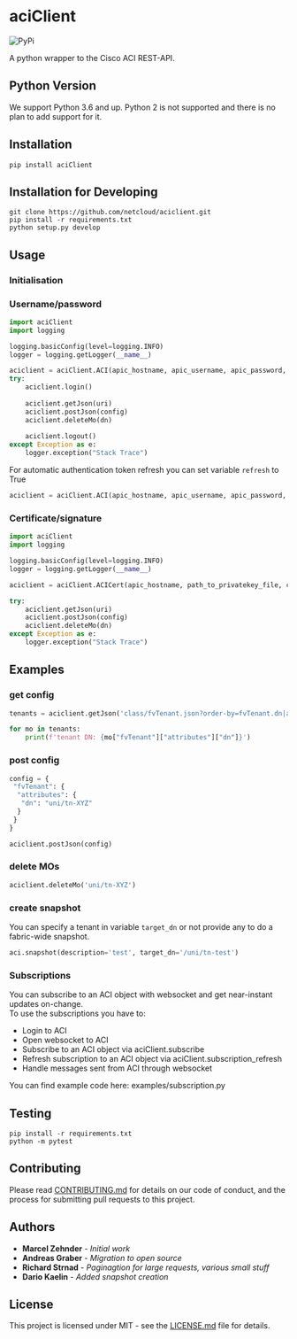 # aciClient

![PyPi](https://img.shields.io/pypi/v/aciClient)

A python wrapper to the Cisco ACI REST-API.

## Python Version

We support Python 3.6 and up. Python 2 is not supported and there is no plan to add support for it.

## Installation
``pip install aciClient``

## Installation for Developing
```
git clone https://github.com/netcloud/aciclient.git
pip install -r requirements.txt
python setup.py develop
```

## Usage

### Initialisation

### Username/password
```python
import aciClient
import logging

logging.basicConfig(level=logging.INFO)
logger = logging.getLogger(__name__)

aciclient = aciClient.ACI(apic_hostname, apic_username, apic_password, refresh=False)
try:
    aciclient.login()
    
    aciclient.getJson(uri)
    aciclient.postJson(config)
    aciclient.deleteMo(dn)
    
    aciclient.logout()
except Exception as e:
    logger.exception("Stack Trace")
```

For automatic authentication token refresh you can set variable ```refresh``` to True

```python
aciclient = aciClient.ACI(apic_hostname, apic_username, apic_password, refresh=True)    
```


### Certificate/signature
```python
import aciClient
import logging

logging.basicConfig(level=logging.INFO)
logger = logging.getLogger(__name__)

aciclient = aciClient.ACICert(apic_hostname, path_to_privatekey_file, certificate_dn)

try:
    aciclient.getJson(uri)
    aciclient.postJson(config)
    aciclient.deleteMo(dn)
except Exception as e:
    logger.exception("Stack Trace")
```

## Examples

### get config
```python
tenants = aciclient.getJson('class/fvTenant.json?order-by=fvTenant.dn|asc')

for mo in tenants:
    print(f'tenant DN: {mo["fvTenant"]["attributes"]["dn"]}')
```

### post config
```python
config = {
 "fvTenant": {
  "attributes": {
   "dn": "uni/tn-XYZ"
  }
 }
}

aciclient.postJson(config)
```

### delete MOs
```python
aciclient.deleteMo('uni/tn-XYZ')
```

### create snapshot
You can specify a tenant in variable ```target_dn``` or not provide any to do a fabric-wide snapshot.
```python
aci.snapshot(description='test', target_dn='/uni/tn-test')
```

### Subscriptions
You can subscribe to an ACI object with websocket and get near-instant updates on-change.  
To use the subscriptions you have to:
- Login to ACI
- Open websocket to ACI
- Subscribe to an ACI object via aciClient.subscribe
- Refresh subscription to an ACI object via aciClient.subscription_refresh
- Handle messages sent from ACI through websocket 

You can find example code here: examples/subscription.py

## Testing

```
pip install -r requirements.txt
python -m pytest
```
## Contributing

Please read [CONTRIBUTING.md](https://github.com/netcloud/aciClient/blob/master/CONTRIBUTING.md) for details on our code 
of conduct, and the process for submitting pull requests to this project.

## Authors

* **Marcel Zehnder** - *Initial work*
* **Andreas Graber** - *Migration to open source*
* **Richard Strnad** - *Paginagtion for large requests, various small stuff*
* **Dario Kaelin** - *Added snapshot creation*

## License

This project is licensed under MIT - see the [LICENSE.md](https://github.com/netcloud/aciClient/blob/master/LICENSE.md) file for details. 
